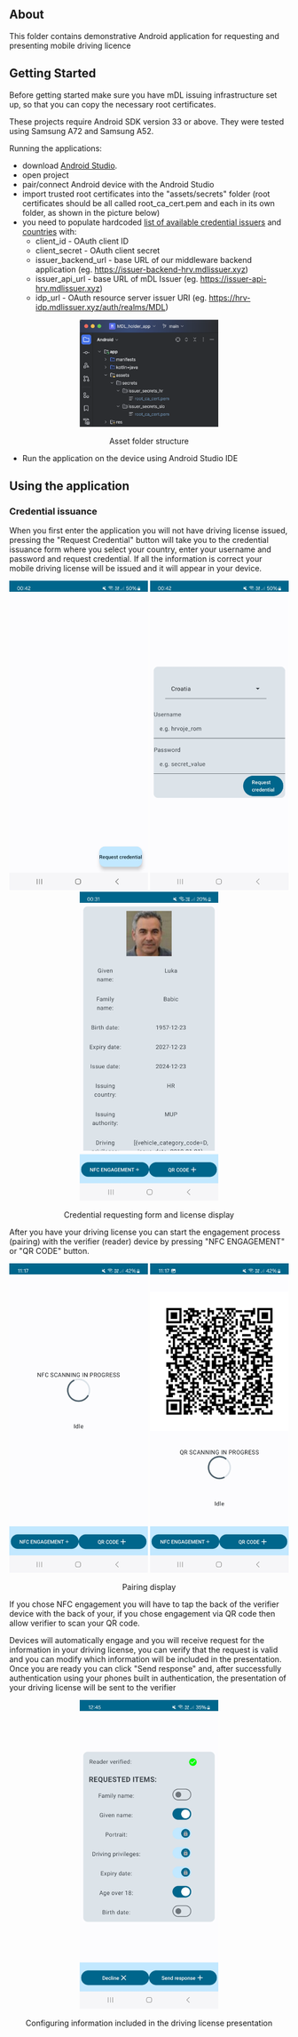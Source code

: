 
<!-- ABOUT  -->
## About

This folder contains demonstrative Android application for requesting and presenting mobile driving licence


<!-- GETTING STARTED -->
## Getting Started

Before getting started make sure you have mDL issuing infrastructure set up, so that you can copy the necessary root certificates.

These projects require Android SDK version 33 or above. They were tested using Samsung A72 and Samsung A52.

Running the applications:
  - download <a href="https://developer.android.com/studio">Android Studio</a>. 
  - open project
  - pair/connect Android device with the Android Studio
  - import trusted root certificates into the "assets/secrets" folder (root certificates should be all called root_ca_cert.pem and each in its own folder, as shown in the picture below)
  - you need to populate hardcoded <a href="https://github.com/hrvoje459/mdl_dipl/blob/ded11d676e6418f087bf5e161b05c7f00b4a287e/mdl_holder_app/app/src/main/java/fer/dipl/mdl/mdl_holder_app/helpers/DrivingCredentialRequest.kt#L143">list of available credential issuers</a>  and <a href="https://github.com/hrvoje459/mdl_dipl/blob/ded11d676e6418f087bf5e161b05c7f00b4a287e/mdl_holder_app/app/src/main/java/fer/dipl/mdl/mdl_holder_app/activities/RequestCredentialActivity.kt#L79">countries</a> with:
    - client_id - OAuth client ID
    - client_secret - OAuth client secret
    - issuer_backend_url - base URL of our middleware backend application (eg. https://issuer-backend-hrv.mdlissuer.xyz)
    - issuer_api_url - base URL of mDL Issuer (eg. https://issuer-api-hrv.mdlissuer.xyz)
    - idp_url - OAuth resource server issuer URI (eg. https://hrv-idp.mdlissuer.xyz/auth/realms/MDL)

  
<div align="center">
  <a>
    <img src="images/certificates.png" alt="Certificates" width="250" >
  </a>

  <p align="center">
    Asset folder structure  
  </p>
</div>


  - Run the application on the device using Android Studio IDE


## Using the application

### Credential issuance

When you first enter the application you will not have driving license issued, pressing the "Request Credential" button will take you to the credential issuance form where you select your country, enter your username and password and request credential. If all the information is correct your mobile driving license will be issued and it will appear in your device.

<div align="center">
  <a>
    <img src="images/button.jpg" alt="Requesting form" width="250" >
  </a>
  <a>
    <img src="images/requesting.jpg" alt="Requesting form" width="250" >
  </a>
  <a>
    <img src="images/license.jpg" alt="Requesting form" width="250" >
  </a>

  <p align="center">
    Credential requesting form and license display
  </p>
</div>


After you have your driving license you can start the engagement process (pairing) with the verifier (reader) device by pressing "NFC ENGAGEMENT" or "QR CODE" button.

<div align="center">
  <a>
    <img src="images/nfc.jpg" alt="Requesting form" width="250" >
  </a>
  <a>
    <img src="images/qr.jpg" alt="Requesting form" width="250" >
  </a>
  <p align="center">
    Pairing display
  </p>
</div>


If you chose NFC engagement you will have to tap the back of the verifier device with the back of your, if you chose engagement via QR code then allow verifier to scan your QR code.

Devices will automatically engage and you will receive request for the information in your driving license, you can verify that the request is valid and you can modify which information will be included in the presentation. Once you are ready you can click "Send response" and, after successfully authentication using your phones built in authentication, the presentation of your driving license will be sent to the verifier

<div align="center">
  <a>
    <img src="images/request.jpg" alt="Requesting form" width="250" >
  </a>
  <p align="center">
    Configuring information included in the driving license presentation
  </p>
</div>
















